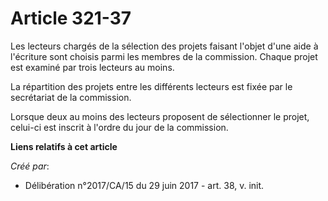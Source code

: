 # Article 321-37

Les lecteurs chargés de la sélection des projets faisant l'objet d'une aide à l'écriture sont choisis parmi les membres de la
commission. Chaque projet est examiné par trois lecteurs au moins.

La répartition des projets entre les différents lecteurs est fixée par le secrétariat de la commission.

Lorsque deux au moins des lecteurs proposent de sélectionner le projet, celui-ci est inscrit à l'ordre du jour de la
commission.

**Liens relatifs à cet article**

_Créé par_:

  - Délibération n°2017/CA/15 du 29 juin 2017 - art. 38, v. init.
